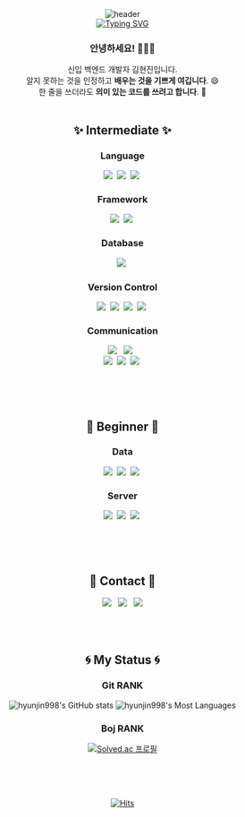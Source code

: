 <!--
**hyunjin998/hyunjin998** is a ✨ _special_ ✨ repository because its `README.md` (this file) appears on your GitHub profile.

Here are some ideas to get you started:

- 🔭 I’m currently working on ...
- 🌱 I’m currently learning ...
- 👯 I’m looking to collaborate on ...
- 🤔 I’m looking for help with ...
- 💬 Ask me about ...
- 📫 How to reach me: ...
- 😄 Pronouns: ...
- ⚡ Fun fact: ...
-->

<!--타이틀 부분-->

<div align="center">
  <img src="https://capsule-render.vercel.app/api?type=waving&color=6994CDEE&text=&animation=twinkling&height=80" alt="header"/>
  <br>
  <a href="https://git.io/typing-svg">
    <img src="https://readme-typing-svg.demolab.com?font=Alkatra&weight=500&size=45&duration=3500&pause=3&color=6994CDEE&center=true&vCenter=true&multiline=true&repeat=true&width=1000&height=100&lines=Welcome+to+hyunjin's+GitHub!👋" alt="Typing SVG"/>
  </a>
</div>


### <div align="center">안녕하세요! 🙇🏻‍♀️</div>
<div align="center">
  신입 백엔드 개발자 김현진입니다. <br>
  알지 못하는 것을 인정하고 <strong>배우는 것을 기쁘게 여깁니다</strong>. 😄 <br>
  한 줄을 쓰더라도 <strong>의미 있는 코드를 쓰려고 합니다</strong>. 🧼 <br>
</div>
<br>


<!--타이틀 부분 끝-->




<!--내용 부분-->

## <div align="center">✨ Intermediate ✨</h3>
### <div align="center">Language </div>
<div align="center">
  <img src="https://img.shields.io/badge/Java-ED8B00?style=for-the-badge&logo=openjdk&logoColor=white" />&nbsp
  <img src="https://img.shields.io/badge/javascript-F7DF1E.svg?style=for-the-badge&logo=javascript&logoColor=20232a" />&nbsp
  <img src="https://img.shields.io/badge/python-3670A0?style=for-the-badge&logo=python&logoColor=ffdd54" />&nbsp
</div>

### <div align="center">Framework </div>
<div align="center">
  <img src="https://img.shields.io/badge/Springboot-6DB33F?style=for-the-badge&logo=springboot&logoColor=white" />&nbsp
  <img src="https://img.shields.io/badge/Vue.js-35495E?style=for-the-badge&logo=vue.js&logoColor=4FC08D" />&nbsp
</div>

### <div align="center">Database </div>
<div align="center">
  <img src="https://img.shields.io/badge/MySQL-005C84?style=for-the-badge&logo=mysql&logoColor=white" />&nbsp
</div>

### <div align="center">Version Control </div>
<div align="center">
  <img src="https://img.shields.io/badge/git-F05033.svg?style=for-the-badge&logo=git&logoColor=white" />&nbsp
  <img src="https://img.shields.io/badge/github-181717.svg?style=for-the-badge&logo=github&logoColor=white" />&nbsp
  <img src="https://img.shields.io/badge/GitLab-330F63?style=for-the-badge&logo=gitlab&logoColor=white" />&nbsp
  <img src="https://img.shields.io/badge/Jenkins-D24939?style=for-the-badge&logo=Jenkins&logoColor=white" />&nbsp
</div>

### <div align="center">Communication </div>
<div align="center">
  <div align="center">
  <img src="https://img.shields.io/badge/Slack-4A154B?style=for-the-badge&logo=slack&logoColor=white" /> &nbsp
  <img src="https://img.shields.io/badge/Mattermost-0058CC?style=for-the-badge&logo=Mattermost&logoColor=white" /> &nbsp
</div>
<div align="center">
  <img src="https://img.shields.io/badge/Jira-0052CC?style=for-the-badge&logo=Jira&logoColor=white" />&nbsp
  <img src="https://img.shields.io/badge/Notion-F3F3F3.svg?style=for-the-badge&logo=notion&logoColor=black" />&nbsp
  <img src="https://img.shields.io/badge/figma-F24E1E.svg?style=for-the-badge&logo=figma&logoColor=white" />&nbsp
</div>

<br><br><br>

## <div align="center">🥊 Beginner 🥊</h3>
### <div align="center">Data </div>
<div align="center">
  <img src="https://img.shields.io/badge/pandas-150458.svg?style=for-the-badge&logo=pandas&logoColor=white" />&nbsp
  <img src="https://img.shields.io/badge/numpy-4d77cf.svg?style=for-the-badge&logo=numpy&logoColor=white" />&nbsp
  <img src="https://img.shields.io/badge/Matplotlib-11557c.svg?style=for-the-badge&logo=Matplotlib&logoColor=white" />&nbsp
</div>

### <div align="center">Server </div>
<div align="center">
  <img src="https://img.shields.io/badge/AWS-FF9900?style=for-the-badge&logo=amazonaws&logoColor=white" />&nbsp
  <img src="https://img.shields.io/badge/docker-%230db7ed.svg?style=for-the-badge&logo=docker&logoColor=white" />&nbsp
  <img src="https://img.shields.io/badge/nginx-43A047.svg?style=for-the-badge&logo=nginx&logoColor=white" />&nbsp
</div>

<br><br><br>



<!--내용 부분 끝-->





<!--연락-->

## <div align="center">🥕 Contact 🥕</div>
<div align="center">
  <!-- Notion -->
  <a href="https://wise-elephant-82b.notion.site/5905bc9b999a4c38b07b7838f966a360?pvs=4" target="_blank">
    <img src="https://img.shields.io/badge/Notion-F3F3F3.svg?style=for-the-badge&logo=notion&logoColor=black" /></a>
  &nbsp

  <!-- Tistory -->
  <a href="https://hyunjinius998.tistory.com/" target="_blank">
    <img src="https://img.shields.io/badge/Tistory-FF5722?style=for-the-badge&logo=tistory&logoColor=white" /></a>
  &nbsp

  <!-- Email -->
  <a href="mailto:tcmhdn77@naver.com">
    <img src="https://img.shields.io/badge/mail-D14836?style=for-the-badge&logo=gmail&logoColor=white" />
  </a>
</div>
<br><br><br>

<!--연락 부분 끝-->








<!--랭크-->

## <div align="center">🌀 My Status 🌀</h3>
### <div align="center">Git RANK </div>
<div align="center">
  <img src="https://github-readme-stats.vercel.app/api?username=hyunjin998&count_private=true" alt="hyunjin998's GitHub stats"/>
  <img src="https://github-readme-stats.vercel.app/api/top-langs/?username=hyunjin998&count_private=true" alt="hyunjin998's Most Languages"/>
</div>


### <div align="center"> Boj RANK </div>
<div align="center">
  <a href="https://solved.ac/tcmhdn77">
    <img src="http://mazassumnida.wtf/api/v2/generate_badge?boj=tcmhdn77" alt="Solved.ac 프로필"/>
  </a>
</div>

<br><br><br>

<!--랭크 끝-->


[![Hits](https://hits.seeyoufarm.com/api/count/incr/badge.svg?url=https%3A%2F%2Fgithub.com%2Fhyunjin998%2Fhit-counter&count_bg=%2379C83D&title_bg=%23555555&icon=&icon_color=%23E7E7E7&title=hits&edge_flat=false)](https://hits.seeyoufarm.com)

